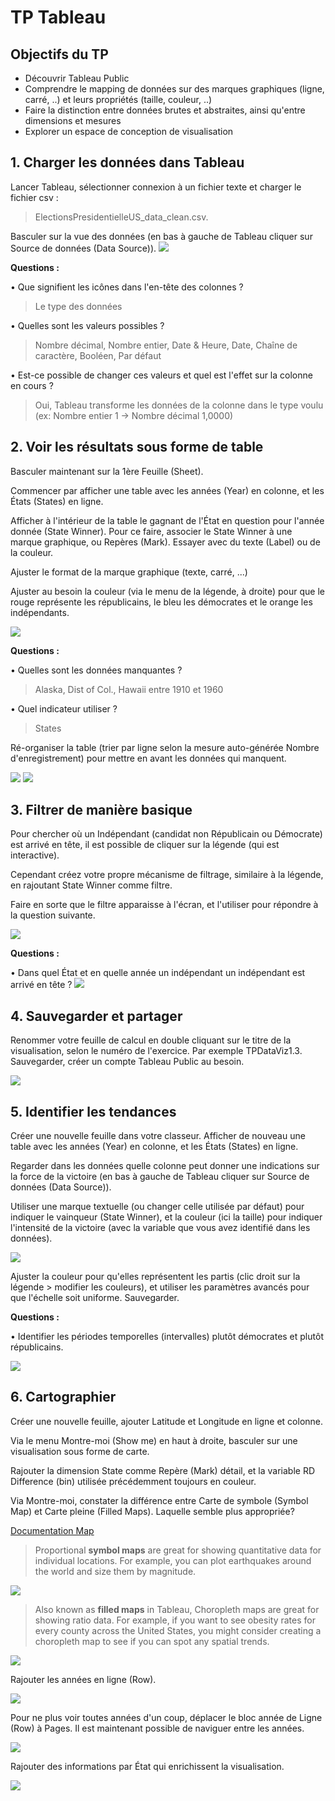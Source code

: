 # TP Tableau

## Objectifs du TP
- Découvrir Tableau Public
- Comprendre le mapping de données sur des marques graphiques (ligne, carré, ..) et leurs propriétés (taille, couleur, ..)
- Faire la distinction entre données brutes et abstraites, ainsi qu'entre dimensions et mesures
- Explorer un espace de conception de visualisation

## 1. Charger les données dans Tableau
Lancer Tableau, sélectionner connexion à un fichier texte et charger le fichier csv :
> ElectionsPresidentielleUS_data_clean.csv. 

Basculer sur la vue des données (en bas à gauche de Tableau cliquer sur Source de données (Data Source)).
![](https://github.com/ctith/Tableau/blob/master/Tableau-screenshot/2018-03-29%2011_53_55-TP%20Tableau.docx%20-%20Word.png)

**Questions :**

•	Que signifient les icônes dans l'en-tête des colonnes ?
> Le type des données

•	Quelles sont les valeurs possibles ?
> Nombre décimal, Nombre entier, Date & Heure, Date, Chaîne de caractère, Booléen, Par défaut

•	Est-ce possible de changer ces valeurs et quel est l'effet sur la colonne en cours ?
> Oui, Tableau transforme les données de la colonne dans le type voulu (ex: Nombre entier 1 -> Nombre décimal 1,0000)

## 2. Voir les résultats sous forme de table
Basculer maintenant sur la 1ère Feuille (Sheet). 

Commencer par afficher une table avec les années (Year) en colonne, et les États (States) en ligne.

Afficher à l'intérieur de la table le gagnant de l'État en question pour l'année donnée (State Winner). 
Pour ce faire, associer le State Winner à une marque graphique, ou Repères (Mark). 
Essayer avec du texte (Label) ou de la couleur. 

Ajuster le format de la marque graphique (texte, carré, ...) 

Ajuster au besoin la couleur (via le menu de la légende, à droite) pour que le rouge représente les républicains, le bleu les démocrates et le orange les indépendants.

![](https://github.com/ctith/Tableau/blob/master/Tableau-screenshot/2018-03-29%2012_01_29-.png)

**Questions :**

•	Quelles sont les données manquantes ?
> Alaska, Dist of Col., Hawaii entre 1910 et 1960

•	Quel indicateur utiliser ?
> States

Ré-organiser la table (trier par ligne selon la mesure auto-générée Nombre d'enregistrement) pour mettre en avant les données qui manquent.

![](https://github.com/ctith/Tableau/blob/master/Tableau-screenshot/2018-03-29%2012_09_17-Trier%20%5BState%5D.png)
![](https://github.com/ctith/Tableau/blob/master/Tableau-screenshot/2018-03-29%2012_09_25-Editing%20Tableau_README.md%20at%20master%20%C2%B7%20ctith_Tableau.png)

## 3. Filtrer de manière basique
Pour chercher où un Indépendant (candidat non Républicain ou Démocrate) est arrivé en tête, il est possible de cliquer sur la légende (qui est interactive). 

Cependant créez votre propre mécanisme de filtrage, similaire à la légende, en rajoutant State Winner comme filtre. 

Faire en sorte que le filtre apparaisse à l'écran, et l'utiliser pour répondre à la question suivante.

![](https://github.com/ctith/Tableau/blob/master/Tableau-screenshot/2018-03-29%2012_12_40-Filtrer%20%5BState%20Winner%5D.png)

**Questions :**

•	Dans quel État et en quelle année un indépendant un indépendant est arrivé en tête ?
![](https://github.com/ctith/Tableau/blob/master/Tableau-screenshot/2018-03-29%2012_15_40-Tableau%20Public%20-%20Classeur1.png)

## 4. Sauvegarder et partager
Renommer votre feuille de calcul en double cliquant sur le titre de la visualisation, selon le numéro de l'exercice. Par exemple TPDataViz1.3. Sauvegarder, créer un compte Tableau Public au besoin.

![](https://github.com/ctith/Tableau/blob/master/Tableau-screenshot/2018-03-29%2012_19_40-Tableau%20Public%20Sign%20In.png)

## 5. Identifier les tendances
Créer une nouvelle feuille dans votre classeur. Afficher de nouveau une table avec les années (Year) en colonne, et les États (States) en ligne.

Regarder dans les données quelle colonne peut donner une indications sur la force de la victoire (en bas à gauche de Tableau cliquer sur Source de données (Data Source)). 

Utiliser une marque textuelle (ou changer celle utilisée par défaut) pour indiquer le vainqueur (State Winner), et la couleur (ici la taille) pour indiquer l'intensité de la victoire (avec la variable que vous avez identifié dans les données). 

![](https://github.com/ctith/Tableau/blob/master/Tableau-screenshot/2018-03-29%2013_59_09-Tableau_2018-03-29%2012_19_40-Tableau%20Public%20Sign%20In.png%20at%20master%20%C2%B7%20ctith_Tableau.png)

Ajuster la couleur pour qu'elles représentent les partis (clic droit sur la légende > modifier les couleurs), et utiliser les paramètres avancés pour que l'échelle soit uniforme. Sauvegarder.

**Questions :**

•	Identifier les périodes temporelles (intervalles) plutôt démocrates et plutôt républicains.

![](https://github.com/ctith/Tableau/blob/master/Tableau-screenshot/2018-03-29%2013_58_08-Editing%20Tableau_README.md%20at%20master%20%C2%B7%20ctith_Tableau.png)

## 6. Cartographier
Créer une nouvelle feuille, ajouter Latitude et Longitude en ligne et colonne.

Via le menu Montre-moi (Show me) en haut à droite, basculer sur une visualisation sous forme de carte. 

Rajouter la dimension State comme Repère (Mark) détail, et la variable RD Difference (bin) utilisée précédemment toujours en couleur. 

Via Montre-moi, constater la différence entre Carte de symbole (Symbol Map) et Carte pleine (Filled Maps). Laquelle semble plus appropriée?

[Documentation Map](http://onlinehelp.tableau.com/current/pro/desktop/en-us/help.html#maps_build.html%3FTocPath%3DDesign%2520Views%2520and%2520Analyze%2520Data%7CBuild%2520Map%2520Views%7CMapping%2520in%2520Tableau%7C_____0)

> Proportional **symbol maps** are great for showing quantitative data for individual locations. For example, you can plot earthquakes around the world and size them by magnitude.

![](https://github.com/ctith/Tableau/blob/master/Tableau-screenshot/2018-03-29%2014_18_43-Editing%20Tableau_README.md%20at%20master%20%C2%B7%20ctith_Tableau.png)

> Also known as **filled maps** in Tableau, Choropleth maps are great for showing ratio data. For example, if you want to see obesity rates for every county across the United States, you might consider creating a choropleth map to see if you can spot any spatial trends.

![](https://github.com/ctith/Tableau/blob/master/Tableau-screenshot/2018-03-29%2014_18_08-Editing%20Tableau_README.md%20at%20master%20%C2%B7%20ctith_Tableau.png)

Rajouter les années en ligne (Row). 

![](https://github.com/ctith/Tableau/blob/master/Tableau-screenshot/2018-03-29%2014_21_53-Editing%20Tableau_README.md%20at%20master%20%C2%B7%20ctith_Tableau.png)

Pour ne plus voir toutes années d'un coup, déplacer le bloc année de Ligne (Row) à Pages. Il est maintenant possible de naviguer entre les années.

![](https://github.com/ctith/Tableau/blob/master/Tableau-screenshot/2018-03-29%2014_22_02-Editing%20Tableau_README.md%20at%20master%20%C2%B7%20ctith_Tableau.png)

Rajouter des informations par État qui enrichissent la visualisation.

![](https://github.com/ctith/Tableau/blob/master/Tableau-screenshot/2018-03-29%2014_22_59-Editing%20Tableau_README.md%20at%20master%20%C2%B7%20ctith_Tableau.png)
